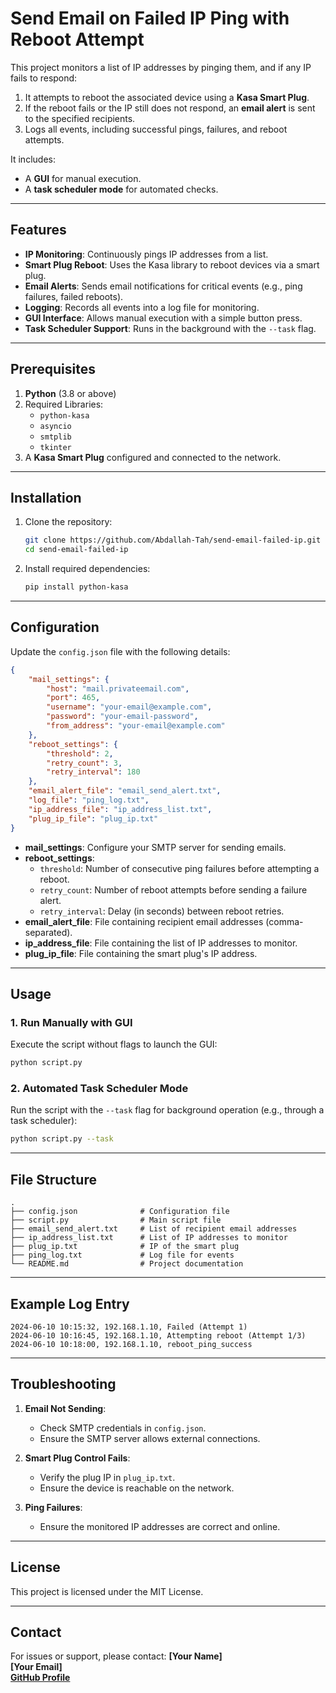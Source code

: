 # Send Email on Failed IP Ping with Reboot Attempt

This project monitors a list of IP addresses by pinging them, and if any IP fails to respond:

1. It attempts to reboot the associated device using a **Kasa Smart Plug**.
2. If the reboot fails or the IP still does not respond, an **email alert** is sent to the specified recipients.
3. Logs all events, including successful pings, failures, and reboot attempts.

It includes:
- A **GUI** for manual execution.
- A **task scheduler mode** for automated checks.

---

## Features
- **IP Monitoring**: Continuously pings IP addresses from a list.
- **Smart Plug Reboot**: Uses the Kasa library to reboot devices via a smart plug.
- **Email Alerts**: Sends email notifications for critical events (e.g., ping failures, failed reboots).
- **Logging**: Records all events into a log file for monitoring.
- **GUI Interface**: Allows manual execution with a simple button press.
- **Task Scheduler Support**: Runs in the background with the `--task` flag.

---

## Prerequisites

1. **Python** (3.8 or above)
2. Required Libraries:
   - `python-kasa`
   - `asyncio`
   - `smtplib`
   - `tkinter`
3. A **Kasa Smart Plug** configured and connected to the network.

---

## Installation

1. Clone the repository:
   ```bash
   git clone https://github.com/Abdallah-Tah/send-email-failed-ip.git
   cd send-email-failed-ip
   ```
2. Install required dependencies:
   ```bash
   pip install python-kasa
   ```

---

## Configuration

Update the `config.json` file with the following details:

```json
{
    "mail_settings": {
        "host": "mail.privateemail.com",
        "port": 465,
        "username": "your-email@example.com",
        "password": "your-email-password",
        "from_address": "your-email@example.com"
    },
    "reboot_settings": {
        "threshold": 2,
        "retry_count": 3,
        "retry_interval": 180
    },
    "email_alert_file": "email_send_alert.txt",
    "log_file": "ping_log.txt",
    "ip_address_file": "ip_address_list.txt",
    "plug_ip_file": "plug_ip.txt"
}
```

- **mail_settings**: Configure your SMTP server for sending emails.
- **reboot_settings**:
   - `threshold`: Number of consecutive ping failures before attempting a reboot.
   - `retry_count`: Number of reboot attempts before sending a failure alert.
   - `retry_interval`: Delay (in seconds) between reboot retries.
- **email_alert_file**: File containing recipient email addresses (comma-separated).
- **ip_address_file**: File containing the list of IP addresses to monitor.
- **plug_ip_file**: File containing the smart plug's IP address.

---

## Usage

### 1. **Run Manually with GUI**
Execute the script without flags to launch the GUI:
```bash
python script.py
```

### 2. **Automated Task Scheduler Mode**
Run the script with the `--task` flag for background operation (e.g., through a task scheduler):
```bash
python script.py --task
```

---

## File Structure
```
.
├── config.json              # Configuration file
├── script.py                # Main script file
├── email_send_alert.txt     # List of recipient email addresses
├── ip_address_list.txt      # List of IP addresses to monitor
├── plug_ip.txt              # IP of the smart plug
├── ping_log.txt             # Log file for events
└── README.md                # Project documentation
```

---

## Example Log Entry
```
2024-06-10 10:15:32, 192.168.1.10, Failed (Attempt 1)
2024-06-10 10:16:45, 192.168.1.10, Attempting reboot (Attempt 1/3)
2024-06-10 10:18:00, 192.168.1.10, reboot_ping_success
```

---

## Troubleshooting
1. **Email Not Sending**:
   - Check SMTP credentials in `config.json`.
   - Ensure the SMTP server allows external connections.

2. **Smart Plug Control Fails**:
   - Verify the plug IP in `plug_ip.txt`.
   - Ensure the device is reachable on the network.

3. **Ping Failures**:
   - Ensure the monitored IP addresses are correct and online.

---

## License
This project is licensed under the MIT License.

---

## Contact
For issues or support, please contact:
**[Your Name]**  
**[Your Email]**  
**[GitHub Profile](https://github.com/Abdallah-Tah)**
